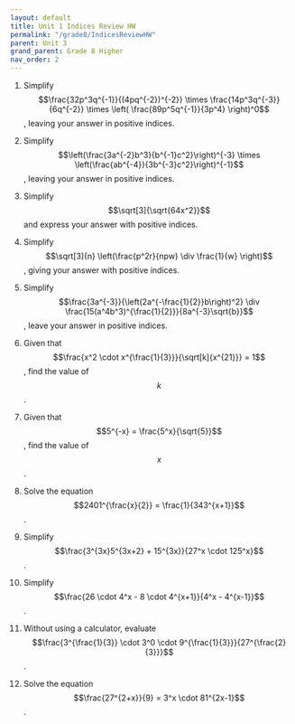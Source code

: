 ```yaml
---
layout: default
title: Unit 1 Indices Review HW
permalink: "/grade8/IndicesReviewHW"
parent: Unit 3
grand_parent: Grade 8 Higher
nav_order: 2
---
```

1. Simplify $$\frac{32p^3q^{-1}}{(4pq^{-2})^{-2}} \times \frac{14p^3q^{-3}}{6q^{-2}} \times \left( \frac{89p^5q^{-1}}{3p^4} \right)^0$$, leaving your answer in positive indices.

2. Simplify $$\left(\frac{3a^{-2}b^3}{b^{-1}c^2}\right)^{-3} \times \left(\frac{ab^{-4}}{3b^{-3}c^2}\right)^{-1}$$, leaving your answer in positive indices.

3. Simplify $$\sqrt[3]{\sqrt{64x^2}}$$ and express your answer with positive indices.

4. Simplify $$\sqrt[3]{n} \left(\frac{p^2r}{npw} \div \frac{1}{w} \right)$$, giving your answer with positive indices.

5. Simplify $$\frac{3a^{-3}}{\left(2a^{-\frac{1}{2}}b\right)^2} \div \frac{15(a^4b^3)^{\frac{1}{2}}}{8a^{-3}\sqrt{b}}$$, leave your answer in positive indices.

6. Given that $$\frac{x^2 \cdot x^{\frac{1}{3}}}{\sqrt[k]{x^{21}}} = 1$$, find the value of $$ k $$.

7. Given that $$5^{-x} = \frac{5^x}{\sqrt{5}}$$, find the value of $$ x $$.

8. Solve the equation $$2401^{\frac{x}{2}} = \frac{1}{343^{x+1}}$$.

9. Simplify $$\frac{3^{3x}5^{3x+2} + 15^{3x}}{27^x \cdot 125^x}$$.

10. Simplify $$\frac{26 \cdot 4^x - 8 \cdot 4^{x+1}}{4^x - 4^{x-1}}$$.

11. Without using a calculator, evaluate $$\frac{3^{\frac{1}{3}} \cdot 3^0 \cdot 9^{\frac{1}{3}}}{27^{\frac{2}{3}}}$$.

12. Solve the equation $$\frac{27^{2+x}}{9} = 3^x \cdot 81^{2x-1}$$.
<!--stackedit_data:
eyJoaXN0b3J5IjpbMjAwMDk2NTY4Nl19
-->